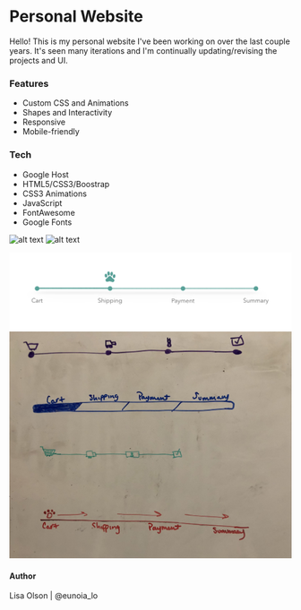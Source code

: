 # Personal Website
Hello!  This is my personal website I've been working on over the last couple years.  It's seen many iterations and I'm continually updating/revising the projects and UI. 

### Features
- Custom CSS and Animations
- Shapes and Interactivity 
- Responsive
- Mobile-friendly

### Tech
- Google Host
- HTML5/CSS3/Boostrap
- CSS3 Animations
- JavaScript
- FontAwesome
- Google Fonts

![alt text](https://imgur.com/a/F6ScCoc)
![alt text](https://imgur.com/a/e5LqWix)

![Whiteboard](public/images/ga_progressBar.png)
![Whiteboard](public/images/ga_whiteboard.jpg)

#### Author
Lisa Olson | @eunoia_lo
